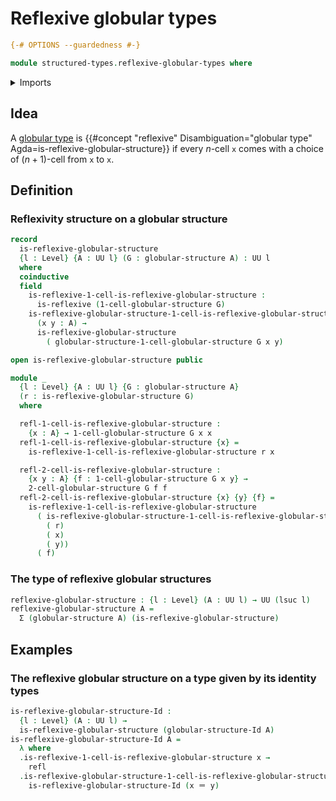 # Reflexive globular types

```agda
{-# OPTIONS --guardedness #-}

module structured-types.reflexive-globular-types where
```

<details><summary>Imports</summary>

```agda
open import foundation.binary-relations
open import foundation.dependent-pair-types
open import foundation.identity-types
open import foundation.reflexive-relations
open import foundation.universe-levels

open import structured-types.globular-types
```

</details>

## Idea

A [globular type](structured-types.globular-types.md) is
{{#concept "reflexive" Disambiguation="globular type" Agda=is-reflexive-globular-structure}}
if every $n$-cell `x` comes with a choice of $(n+1)$-cell from `x` to `x`.

## Definition

### Reflexivity structure on a globular structure

```agda
record
  is-reflexive-globular-structure
  {l : Level} {A : UU l} (G : globular-structure A) : UU l
  where
  coinductive
  field
    is-reflexive-1-cell-is-reflexive-globular-structure :
      is-reflexive (1-cell-globular-structure G)
    is-reflexive-globular-structure-1-cell-is-reflexive-globular-structure :
      (x y : A) →
      is-reflexive-globular-structure
        ( globular-structure-1-cell-globular-structure G x y)

open is-reflexive-globular-structure public

module _
  {l : Level} {A : UU l} {G : globular-structure A}
  (r : is-reflexive-globular-structure G)
  where

  refl-1-cell-is-reflexive-globular-structure :
    {x : A} → 1-cell-globular-structure G x x
  refl-1-cell-is-reflexive-globular-structure {x} =
    is-reflexive-1-cell-is-reflexive-globular-structure r x

  refl-2-cell-is-reflexive-globular-structure :
    {x y : A} {f : 1-cell-globular-structure G x y} →
    2-cell-globular-structure G f f
  refl-2-cell-is-reflexive-globular-structure {x} {y} {f} =
    is-reflexive-1-cell-is-reflexive-globular-structure
      ( is-reflexive-globular-structure-1-cell-is-reflexive-globular-structure
        ( r)
        ( x)
        ( y))
      ( f)
```

### The type of reflexive globular structures

```agda
reflexive-globular-structure : {l : Level} (A : UU l) → UU (lsuc l)
reflexive-globular-structure A =
  Σ (globular-structure A) (is-reflexive-globular-structure)
```

## Examples

### The reflexive globular structure on a type given by its identity types

```agda
is-reflexive-globular-structure-Id :
  {l : Level} (A : UU l) →
  is-reflexive-globular-structure (globular-structure-Id A)
is-reflexive-globular-structure-Id A =
  λ where
  .is-reflexive-1-cell-is-reflexive-globular-structure x →
    refl
  .is-reflexive-globular-structure-1-cell-is-reflexive-globular-structure x y →
    is-reflexive-globular-structure-Id (x ＝ y)
```
